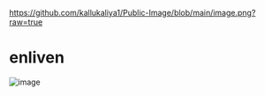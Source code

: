 https://github.com/kallukaliya1/Public-Image/blob/main/image.png?raw=true
# enliven
![image](https://github.com/user-attachments/assets/ac74c577-9fa5-41f3-8c72-7a536d3d4e63)
